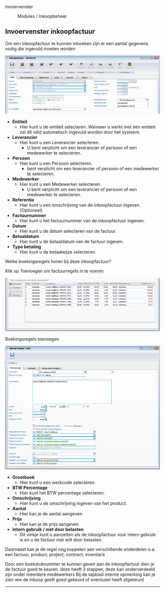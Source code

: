 <properties>
	<page>
		<title>Invoervenster</title>
		<description>Invoervenster</description>
	</page>
	<menu>
		<position>Modules / Inkoopbeheer</position>
		<title>Invoervenster</title>
	</menu>
</properties>

## Invoervenster inkoopfactuur ##

Om een inkoopfactuur te kunnen inboeken zijn er een aantal gegevens nodig die ingevuld moeten worden

![](images/1.png)
 
- **Entiteit**
	- Hier kunt u de entiteit selecteren. Wanneer u werkt met één entiteit zal dit veld automatisch ingevuld worden door het systeem.
- **Leverancier**
	- Hier kunt u een Leverancier selecteren. 
		- U bent verplicht om een leverancier of persoon of een medewerker te selecteren.
- **Persoon**
	- Hier kunt u een Persoon selecteren. 
		-  bent verplicht om een leverancier of persoon of een medewerker te selecteren.
- **Medewerker**
	- Hier kunt u een Medewerker selecteren. 
		- U bent verplicht om een leverancier of persoon of een medewerker te selecteren.
- **Referentie**
	- Hier kunt u een omschrijving van de inkoopfactuur ingeven. (Optioneel)
- **Factuurnummer**
	- Hier kunt u het factuurnummer van de inkoopfactuur ingeven.
- **Datum**
	- Hier kunt u de datum selecteren van de factuur.
- **Betaaldatum**
	- Hier kunt u de betaaldatum van de factuur ingeven.
- **Type betaling**
	- Hier kunt u de betaalwijze selecteren.

Welke boekingsregels horen bij deze inkoopfactuur?

Klik op Toevoegen om factuurregels in te voeren
	
![](images/2.png)

Boekingsregels toevoegen

![](images/3.png)

- **Grootboek**
	- Hier kunt u een werkcode selecteren.
- **BTW Percentage**
	- Hier kunt het BTW percentage selecteren.
- **Omschrijving**
	- Hier kunt u de omschrijving ingeven van het product.
- **Aantal**
	- Hier kan je de aantal aangeven
- **Prijs**
	- Hier kan je de prijs aangeven
- **Intern gebruik / niet door belasten**
	- Dit vinkje kunt u aanzetten als de inkoopfactuur voor intern gebruik is en u de factuur niet wilt door belasten.
	
Daarnaast kan je de regel nog koppelen aan verschillende onderdelen o.a. een factuur; product; project; contract; inventaris 

Door een boekstuknummer te kunnen geven aan de inkoopfactuur dien je de factuur goed te keuren. deze heeft 3 stappen, deze kan onderverdeeld zijn onder meerdere medewerkers
Bij de tapblad interne opmerking kan je zien wie de inkoop geeft goed gekeurd of eventueel heeft afgekeurd 

----------
